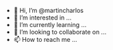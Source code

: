 - 👋 Hi, I’m @martincharlos
- 👀 I’m interested in ...
- 🌱 I’m currently learning ...
- 💞️ I’m looking to collaborate on ...
- 📫 How to reach me ...

<!---
martincharlos/martincharlos is a ✨ special ✨ repository because its `README.md` (this file) appears on your GitHub profile.
You can click the Preview link to take a look at your changes.
--->
